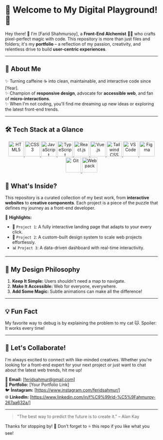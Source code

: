 

# 🌟 Welcome to My Digital Playground! 🌟

Hey there! 👋 I'm [Farid Shahmursoy], a **Front-End Alchemist** 🧙‍♂️ who crafts pixel-perfect magic with code. This repository is more than just files and folders; it's my **portfolio** – a reflection of my passion, creativity, and relentless drive to build **user-centric experiences**.

---

## 🚀 About Me

✨ Turning caffeine ☕ into clean, maintainable, and interactive code since [Year].  
✨ Champion of **responsive design**, advocate for **accessible web**, and fan of **micro-interactions**.  
✨ When I'm not coding, you'll find me dreaming up new ideas or exploring the latest front-end trends.  

---

## 🛠️ Tech Stack at a Glance

<div align="center">
  <a href="https://developer.mozilla.org/en-US/docs/Web/HTML" target="_blank">
    <img src="https://cdn.worldvectorlogo.com/logos/html-1.svg" alt="HTML5" height="50">
  </a>
  <a href="https://developer.mozilla.org/en-US/docs/Web/CSS" target="_blank">
    <img src="https://cdn.worldvectorlogo.com/logos/css-3.svg" alt="CSS3" height="50">
  </a>
  <a href="https://developer.mozilla.org/en-US/docs/Web/JavaScript" target="_blank">
    <img src="https://cdn.worldvectorlogo.com/logos/javascript-1.svg" alt="JavaScript" height="50">
  </a>
  <a href="https://www.typescriptlang.org/docs/" target="_blank">
    <img src="https://cdn.worldvectorlogo.com/logos/typescript.svg" alt="TypeScript" height="50">
  </a>
  <a href="https://react.dev/" target="_blank">
    <img src="https://cdn.worldvectorlogo.com/logos/react-2.svg" alt="React.js" height="50">
  </a>
  <a href="https://vuejs.org/guide/introduction.html" target="_blank">
    <img src="https://encrypted-tbn0.gstatic.com/images?q=tbn:ANd9GcSvsXyz8eDobC4MvaRkM3zmOZ9ETdrS0ozGCQ&s" alt="Vue.js" height="50">
  </a>
  <a href="https://tailwindcss.com/docs" target="_blank">
    <img src="https://cdn.worldvectorlogo.com/logos/tailwind-css-2.svg" alt="Tailwind CSS" height="50">
  </a>
  <a href="https://code.visualstudio.com/docs" target="_blank">
    <img src="https://upload.wikimedia.org/wikipedia/commons/thumb/9/9a/Visual_Studio_Code_1.35_icon.svg/2048px-Visual_Studio_Code_1.35_icon.svg.png" alt="VS Code" height="50">
  </a>
  <a href="https://www.figma.com/resources/learn/" target="_blank">
    <img src="https://upload.wikimedia.org/wikipedia/commons/thumb/3/33/Figma-logo.svg/1200px-Figma-logo.svg.png" alt="Figma" height="50">
  </a>
  <a href="https://git-scm.com/doc" target="_blank">
    <img src="https://cdn.worldvectorlogo.com/logos/git-icon.svg" alt="Git" height="50">
  </a>
  <a href="https://webpack.js.org/concepts/" target="_blank">
    <img src="https://cdn.worldvectorlogo.com/logos/webpack.svg" alt="Webpack" height="50">
  </a>
  
</div>


## 📂 What's Inside?

This repository is a curated collection of my best work, from **interactive websites** to **creative components**. Each project is a piece of the puzzle that defines my journey as a front-end developer.  

👀 **Highlights:**  
- 🚦 `Project 1`: A fully interactive landing page that adapts to your every click.  
- 🎨 `Project 2`: A custom-built design system to scale web projects effortlessly.  
- 📊 `Project 3`: A data-driven dashboard with real-time interactivity.  

---

## 🌈 My Design Philosophy

1. **Keep It Simple:** Users shouldn't need a map to navigate.  
2. **Make It Accessible:** Web for everyone, everywhere.  
3. **Add Some Magic:** Subtle animations can make all the difference!  

---

## 💡 Fun Fact

 My favorite way to debug is by explaining the problem to my cat 🐱. Spoiler: It works every time!  

---

## 🤝 Let's Collaborate!

I'm always excited to connect with like-minded creatives. Whether you're looking for a front-end expert for your next project or just want to chat about the latest web trends, hit me up!  

📧 **Email:** [feridsahmur@gmail.com]  
💼 **Portfolio:** [Your Portfolio Link]  
🐦 **İnstagram:** [https://www.instagram.com/feridsahmur/]  
🌐 **LinkedIn:** [https://www.linkedin.com/in/f%C9%99rid-%C5%9Fahmurov-267aa632a/]  

---

> "The best way to predict the future is to create it." – Alan Kay  

Thanks for stopping by! 💖 Don't forget to ⭐ this repo if you like what you see!
